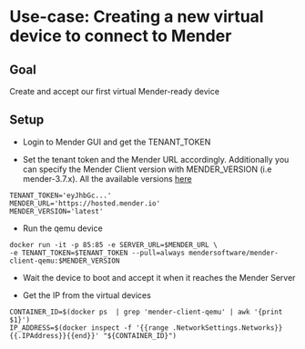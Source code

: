 # Use-case: Creating a new virtual device to connect to Mender

## Goal
Create and accept our first virtual Mender-ready device

## Setup
- Login to Mender GUI and get the TENANT_TOKEN

- Set the tenant token and the Mender URL accordingly.
Additionally you can specify the Mender Client version with MENDER_VERSION (i.e mender-3.7.x).
All the available versions [here](https://hub.docker.com/r/mendersoftware/mender-client-qemu/tags)

```
TENANT_TOKEN='eyJhbGc...'
MENDER_URL='https://hosted.mender.io'
MENDER_VERSION='latest'
```

- Run the qemu device
```
docker run -it -p 85:85 -e SERVER_URL=$MENDER_URL \
-e TENANT_TOKEN=$TENANT_TOKEN --pull=always mendersoftware/mender-client-qemu:$MENDER_VERSION
```

- Wait the device to boot and accept it when it reaches the Mender Server

- Get the IP from the virtual devices
```
CONTAINER_ID=$(docker ps  | grep 'mender-client-qemu' | awk '{print $1}')
IP_ADDRESS=$(docker inspect -f '{{range .NetworkSettings.Networks}}{{.IPAddress}}{{end}}' "${CONTAINER_ID}")
```